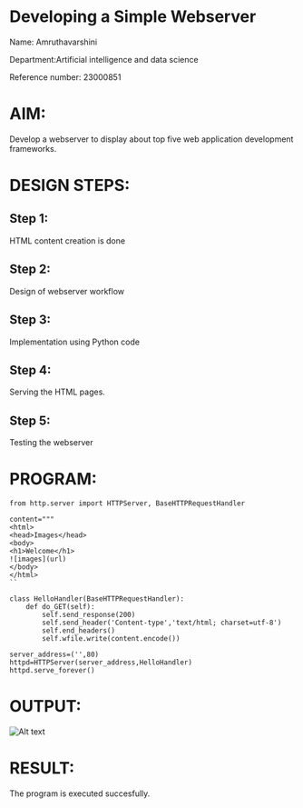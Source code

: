 # Developing a Simple Webserver
Name: Amruthavarshini

Department:Artificial intelligence and data science

Reference number: 23000851

# AIM:

Develop a webserver to display about top five web application development frameworks.

# DESIGN STEPS:

## Step 1:

HTML content creation is done

## Step 2:

Design of webserver workflow

## Step 3:

Implementation using Python code

## Step 4:

Serving the HTML pages.

## Step 5:

Testing the webserver
# PROGRAM:
```
from http.server import HTTPServer, BaseHTTPRequestHandler

content="""
<html>
<head>Images</head>
<body>
<h1>Welcome</h1>
![images](url)
</body>
</html>
``

class HelloHandler(BaseHTTPRequestHandler):
    def do_GET(self):
        self.send_response(200)
        self.send_header('Content-type','text/html; charset=utf-8')
        self.end_headers()
        self.wfile.write(content.encode())

server_address=('',80)
httpd=HTTPServer(server_address,HelloHandler)
httpd.serve_forever()
```

# OUTPUT:
![Alt text](images/webserver1.png)



# RESULT:

The program is executed succesfully.